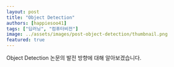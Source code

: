 ```yaml
---
layout: post
title: "Object Detection"
authors: [happiesoo41]
tags: ["딥러닝", "컴퓨터비전"]
image: ../assets/images/post-object-detection/thumbnail.png
featured: true
---
```


Object Detection 논문의 발전 방향에 대해 알아보겠습니다.